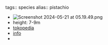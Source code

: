 tags:: species
alias:: pistachio

- ![Screenshot 2024-05-21 at 05.19.49.png](https://peach-geographical-bat-397.mypinata.cloud/ipfs/QmYm4iu8sG3KMy9gojNER41eDGPMsWYpH1DCoBtwH4zXPa)
- height: 7-9m
- [tokopedia](https://www.tokopedia.com/e-landelectronics-1/tm-turkish-antep-pistachios-genuine-pistachio-pistacia-vera-25?extParam=ivf%3Dfalse%26src%3Dsearch&refined=true)
- [info](https://www.gardenia.net/plant/pistacia-vera)
-